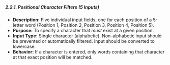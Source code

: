 ##### 2.2.1. Positional Character Filters (5 Inputs)

* **Description:** Five individual input fields, one for each position of a 5-letter word (Position 1, Position 2, Position 3, Position 4, Position 5).
* **Purpose:** To specify a character that *must* exist at a given position.
* **Input Type:** Single character (alphabetic). Non-alphabetic input should be prevented or automatically filtered. Input should be converted to lowercase.
* **Behavior:** If a character is entered, only words containing that character at that exact position will be matched.
